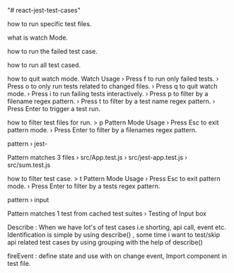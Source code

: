 "# react-jest-test-cases" 

how to run specific test files.

what is watch Mode.

how to run the failed test case.

how to run all test cased.

how to quit watch mode.
Watch Usage
 › Press f to run only failed tests.
 › Press o to only run tests related to changed files.
 › Press q to quit watch mode.
 › Press i to run failing tests interactively.
 › Press p to filter by a filename regex pattern.
 › Press t to filter by a test name regex pattern.
 › Press Enter to trigger a test run.


how to filter test files for run. > p
Pattern Mode Usage
 › Press Esc to exit pattern mode.
 › Press Enter to filter by a filenames regex pattern.

 pattern › jest-

 Pattern matches 3 files
 › src/App.test.js
 › src/jest-app.test.js
 › src/sum.test.js


how to filter test case. > t
Pattern Mode Usage
 › Press Esc to exit pattern mode.
 › Press Enter to filter by a tests regex pattern.

 pattern › input

 Pattern matches 1 test from cached test suites
 › Testing of Input box


 Describe : When we have lot's of test cases i.e shorting, api call, event etc. Identification is simple by using describe() , some time i want to test/skip  api related test cases by using grouping with the help of describe()

 
fireEvent : define state and use with on change event, Import component in test file.
